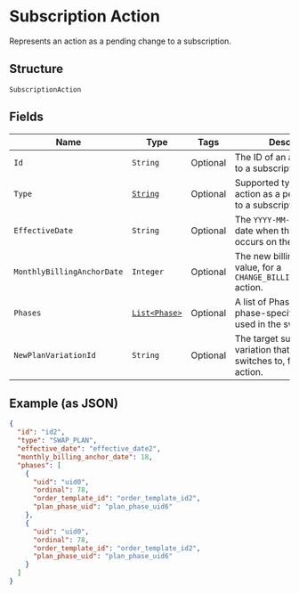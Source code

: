 
# Subscription Action

Represents an action as a pending change to a subscription.

## Structure

`SubscriptionAction`

## Fields

| Name | Type | Tags | Description | Getter |
|  --- | --- | --- | --- | --- |
| `Id` | `String` | Optional | The ID of an action scoped to a subscription. | String getId() |
| `Type` | [`String`](../../doc/models/subscription-action-type.md) | Optional | Supported types of an action as a pending change to a subscription. | String getType() |
| `EffectiveDate` | `String` | Optional | The `YYYY-MM-DD`-formatted date when the action occurs on the subscription. | String getEffectiveDate() |
| `MonthlyBillingAnchorDate` | `Integer` | Optional | The new billing anchor day value, for a `CHANGE_BILLING_ANCHOR_DATE` action. | Integer getMonthlyBillingAnchorDate() |
| `Phases` | [`List<Phase>`](../../doc/models/phase.md) | Optional | A list of Phases, to pass phase-specific information used in the swap. | List<Phase> getPhases() |
| `NewPlanVariationId` | `String` | Optional | The target subscription plan variation that a subscription switches to, for a `SWAP_PLAN` action. | String getNewPlanVariationId() |

## Example (as JSON)

```json
{
  "id": "id2",
  "type": "SWAP_PLAN",
  "effective_date": "effective_date2",
  "monthly_billing_anchor_date": 18,
  "phases": [
    {
      "uid": "uid0",
      "ordinal": 78,
      "order_template_id": "order_template_id2",
      "plan_phase_uid": "plan_phase_uid6"
    },
    {
      "uid": "uid0",
      "ordinal": 78,
      "order_template_id": "order_template_id2",
      "plan_phase_uid": "plan_phase_uid6"
    }
  ]
}
```


